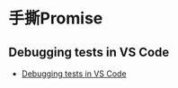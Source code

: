 # 手撕Promise

## Debugging tests in VS Code

- [Debugging tests in VS Code](https://github.com/Microsoft/vscode-recipes/tree/master/debugging-jest-tests)